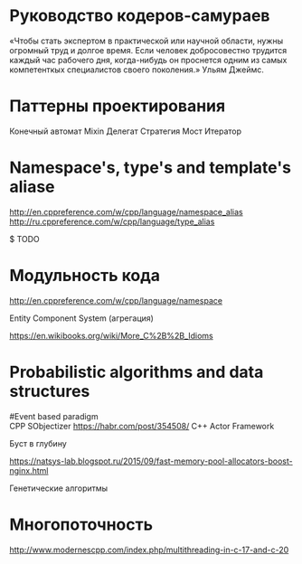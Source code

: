 # Руководство кодеров-самураев

«Чтобы стать экспертом в практической или научной области, нужны огромный труд и долгое время. Если человек добросовестно трудится каждый час рабочего дня, когда-нибудь он проснется одним из самых компетенткых специалистов своего поколения.» 
Ульям Джеймс.

# Паттерны проектирования 
Конечный автомат
Mixin
Делегат
Стратегия
Мост
Итератор

# Namespace's, type's and template's aliase 
http://en.cppreference.com/w/cpp/language/namespace_alias
http://ru.cppreference.com/w/cpp/language/type_alias

$ TODO

# Модульность кода 
http://en.cppreference.com/w/cpp/language/namespace

 Entity Component System (агрегация) 


https://en.wikibooks.org/wiki/More_C%2B%2B_Idioms

# Probabilistic algorithms and data structures 

#Event based paradigm  
CPP
SObjectizer https://habr.com/post/354508/
C++ Actor Framework 

Буст в глубину

https://natsys-lab.blogspot.ru/2015/09/fast-memory-pool-allocators-boost-nginx.html

Генетические алгоритмы 

# Многопоточность 
http://www.modernescpp.com/index.php/multithreading-in-c-17-and-c-20



